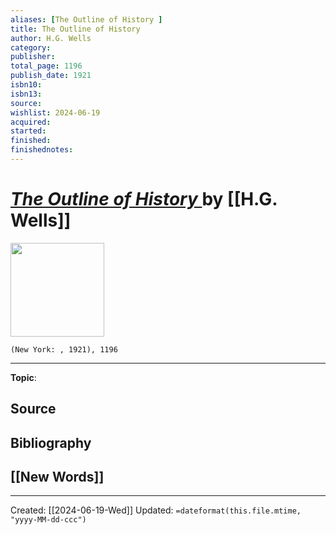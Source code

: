 ```yaml
---
aliases: [The Outline of History ]
title: The Outline of History 
author: H.G. Wells
category: 
publisher: 
total_page: 1196
publish_date: 1921
isbn10: 
isbn13: 
source: 
wishlist: 2024-06-19
acquired: 
started: 
finished: 
finishednotes: 
---
```

# *[The Outline of History ]()* by [[H.G. Wells]]

<img src="http://books.google.com/books/content?id=nW0WLlWTWakC&printsec=frontcover&img=1&zoom=1&edge=curl&source=gbs_api" width=150>

`(New York: , 1921), 1196`



--- 
**Topic**: 

**Source**
- 

**Bibliography**
- 
 
**[[New Words]]**
- 

---
Created: [[2024-06-19-Wed]]
Updated: `=dateformat(this.file.mtime, "yyyy-MM-dd-ccc")`